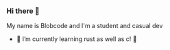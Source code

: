 ### Hi there 👋
My name is Blobcode and I'm a student and casual dev


- 🌱 I’m currently learning rust as well as c! 🦀
